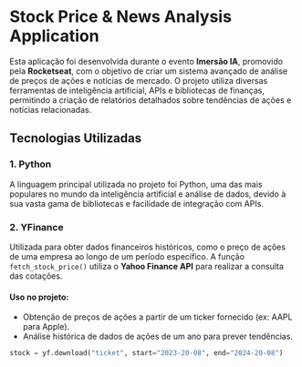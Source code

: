 # Stock Price & News Analysis Application

Esta aplicação foi desenvolvida durante o evento **Imersão IA**, promovido pela **Rocketseat**, com o objetivo de criar um sistema avançado de análise de preços de ações e notícias de mercado. O projeto utiliza diversas ferramentas de inteligência artificial, APIs e bibliotecas de finanças, permitindo a criação de relatórios detalhados sobre tendências de ações e notícias relacionadas.

## Tecnologias Utilizadas

### 1. **Python**
A linguagem principal utilizada no projeto foi Python, uma das mais populares no mundo da inteligência artificial e análise de dados, devido à sua vasta gama de bibliotecas e facilidade de integração com APIs.

### 2. **YFinance**
Utilizada para obter dados financeiros históricos, como o preço de ações de uma empresa ao longo de um período específico. A função `fetch_stock_price()` utiliza o **Yahoo Finance API** para realizar a consulta das cotações.

#### Uso no projeto:
- Obtenção de preços de ações a partir de um ticker fornecido (ex: AAPL para Apple).
- Análise histórica de dados de ações de um ano para prever tendências.

```python
stock = yf.download("ticket", start="2023-20-08", end="2024-20-08")
